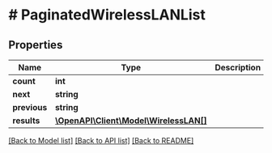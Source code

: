# # PaginatedWirelessLANList

## Properties

Name | Type | Description | Notes
------------ | ------------- | ------------- | -------------
**count** | **int** |  |
**next** | **string** |  | [optional]
**previous** | **string** |  | [optional]
**results** | [**\OpenAPI\Client\Model\WirelessLAN[]**](WirelessLAN.md) |  |

[[Back to Model list]](../../README.md#models) [[Back to API list]](../../README.md#endpoints) [[Back to README]](../../README.md)
